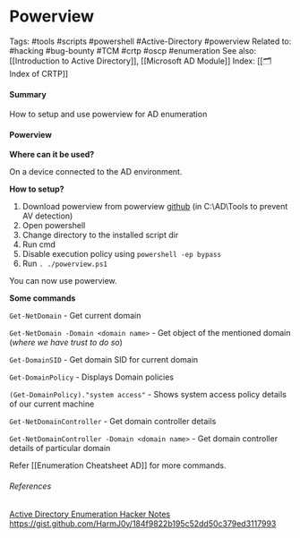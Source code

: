 # Powerview
Tags: #tools #scripts #powershell #Active-Directory #powerview
Related to: #hacking #bug-bounty #TCM #crtp #oscp #enumeration
See also: [[Introduction to Active Directory]], [[Microsoft AD Module]]
Index: [[🗂️ Index of CRTP]]

#### Summary
How to setup and use powerview for AD enumeration

#### Powerview

**Where can it be used?**

On a device connected to the AD environment.

**How to setup?**

1. Download powerview from powerview [github](https://github.com/PowerShellMafia/PowerSploit/blob/master/Recon/PowerView.ps1) (in C:\AD\Tools to prevent AV detection) 
2. Open powershell  
3. Change directory to the installed script dir  
4. Run cmd  
5. Disable execution policy using ``powershell -ep bypass``  
6. Run ``. ./powerview.ps1``  
  
You can now use powerview.

**Some commands**

`Get-NetDomain` - Get current domain

`Get-NetDomain -Domain <domain name>` - Get object of the mentioned domain (_where we have trust to do so_)

`Get-DomainSID` - Get domain SID for current domain

`Get-DomainPolicy` - Displays Domain policies

`(Get-DomainPolicy)."system access"` - Shows system access policy details of our current machine

`Get-NetDomainController` - Get domain controller details

`Get-NetDomainController -Domain <domain name>` - Get domain controller details of particular domain

Refer [[Enumeration Cheatsheet AD]] for more commands.



###### References
[Active Directory Enumeration Hacker Notes](https://executeatwill.com/2020/01/06/Active-Directory-Enumeration-Hacker-Notes/)
https://gist.github.com/HarmJ0y/184f9822b195c52dd50c379ed3117993